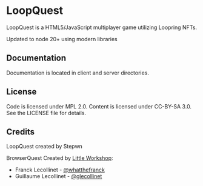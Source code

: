LoopQuest
============

LoopQuest is a HTML5/JavaScript multiplayer game utilizing Loopring NFTs.

Updated to node 20+ using modern libraries


Documentation
-------------

Documentation is located in client and server directories.


License
-------

Code is licensed under MPL 2.0. Content is licensed under CC-BY-SA 3.0.
See the LICENSE file for details.


Credits
-------
LoopQuest created by Stepwn

BrowserQuest Created by [Little Workshop](http://www.littleworkshop.fr):

* Franck Lecollinet - [@whatthefranck](http://twitter.com/whatthefranck)
* Guillaume Lecollinet - [@glecollinet](http://twitter.com/glecollinet)
